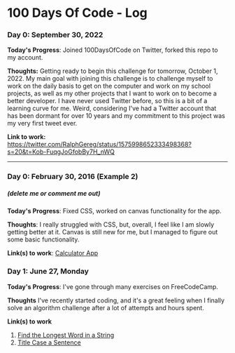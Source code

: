 # 100 Days Of Code - Log

### Day 0: September 30, 2022

**Today's Progress**: Joined 100DaysOfCode on Twitter, forked this repo to my account.

**Thoughts:** Getting ready to begin this challenge for tomorrow, October 1, 2022.  My main goal with joining this challenge is to challenge myself to work on the daily basis to get on the computer and work on my school projects, as well as my other projects that I want to work on to become a better developer. I have never used Twitter before, so this is a bit of a learning curve for me.  Weird, considering I've had a Twitter account that has been dormant for over 10 years and my commitment to this project was my very first tweet ever.

**Link to work:** https://twitter.com/RalphGereg/status/1575998652333498368?s=20&t=Kob-FuqgJoGfobBy7H_nWQ

---

### Day 0: February 30, 2016 (Example 2)
##### (delete me or comment me out)

**Today's Progress**: Fixed CSS, worked on canvas functionality for the app.

**Thoughts**: I really struggled with CSS, but, overall, I feel like I am slowly getting better at it. Canvas is still new for me, but I managed to figure out some basic functionality.

**Link(s) to work**: [Calculator App](http://www.example.com)


### Day 1: June 27, Monday

**Today's Progress**: I've gone through many exercises on FreeCodeCamp.

**Thoughts** I've recently started coding, and it's a great feeling when I finally solve an algorithm challenge after a lot of attempts and hours spent.

**Link(s) to work**
1. [Find the Longest Word in a String](https://www.freecodecamp.com/challenges/find-the-longest-word-in-a-string)
2. [Title Case a Sentence](https://www.freecodecamp.com/challenges/title-case-a-sentence)
